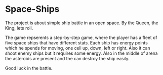 # Space-Ships
The project is about simple ship battle in an open space. By the Queen, the King, lets roll.

The game repserents a step-by-step game, where the player has a fleet of five space ships that have different stats.
Each ship has energy points which he spends for moving, one cell up, down, left or right. Also it can shoot enemy ships
but it requires some energy. Also in the middle of arena the asteroids are present and the can destroy the ship easily.

Good luck in the battle.
